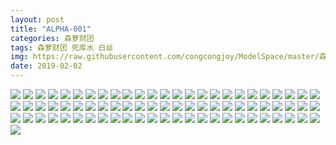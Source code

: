 ```yaml
---
layout: post
title: "ALPHA-001"
categories: 森萝财团
tags: 森萝财团 死库水 白丝
img: https://raw.githubusercontent.com/congcongjoy/ModelSpace/master/森萝财团/ALPHA/ALPHA-001/honghuatu.net(1).jpg
date: 2019-02-02
---
```



![](https://raw.githubusercontent.com/congcongjoy/ModelSpace/master/森萝财团/ALPHA/ALPHA-001/honghuatu.net(1).jpg)
![](https://raw.githubusercontent.com/congcongjoy/ModelSpace/master/森萝财团/ALPHA/ALPHA-001/honghuatu.net(2).jpg)
![](https://raw.githubusercontent.com/congcongjoy/ModelSpace/master/森萝财团/ALPHA/ALPHA-001/honghuatu.net(3).jpg)
![](https://raw.githubusercontent.com/congcongjoy/ModelSpace/master/森萝财团/ALPHA/ALPHA-001/honghuatu.net(4).jpg)
![](https://raw.githubusercontent.com/congcongjoy/ModelSpace/master/森萝财团/ALPHA/ALPHA-001/honghuatu.net(5).jpg)
![](https://raw.githubusercontent.com/congcongjoy/ModelSpace/master/森萝财团/ALPHA/ALPHA-001/honghuatu.net(6).jpg)
![](https://raw.githubusercontent.com/congcongjoy/ModelSpace/master/森萝财团/ALPHA/ALPHA-001/honghuatu.net(7).jpg)
![](https://raw.githubusercontent.com/congcongjoy/ModelSpace/master/森萝财团/ALPHA/ALPHA-001/honghuatu.net(8).jpg)
![](https://raw.githubusercontent.com/congcongjoy/ModelSpace/master/森萝财团/ALPHA/ALPHA-001/honghuatu.net(9).jpg)
![](https://raw.githubusercontent.com/congcongjoy/ModelSpace/master/森萝财团/ALPHA/ALPHA-001/honghuatu.net(10).jpg)
![](https://raw.githubusercontent.com/congcongjoy/ModelSpace/master/森萝财团/ALPHA/ALPHA-001/honghuatu.net(11).jpg)
![](https://raw.githubusercontent.com/congcongjoy/ModelSpace/master/森萝财团/ALPHA/ALPHA-001/honghuatu.net(12).jpg)
![](https://raw.githubusercontent.com/congcongjoy/ModelSpace/master/森萝财团/ALPHA/ALPHA-001/honghuatu.net(13).jpg)
![](https://raw.githubusercontent.com/congcongjoy/ModelSpace/master/森萝财团/ALPHA/ALPHA-001/honghuatu.net(14).jpg)
![](https://raw.githubusercontent.com/congcongjoy/ModelSpace/master/森萝财团/ALPHA/ALPHA-001/honghuatu.net(15).jpg)
![](https://raw.githubusercontent.com/congcongjoy/ModelSpace/master/森萝财团/ALPHA/ALPHA-001/honghuatu.net(16).jpg)
![](https://raw.githubusercontent.com/congcongjoy/ModelSpace/master/森萝财团/ALPHA/ALPHA-001/honghuatu.net(17).jpg)
![](https://raw.githubusercontent.com/congcongjoy/ModelSpace/master/森萝财团/ALPHA/ALPHA-001/honghuatu.net(18).jpg)
![](https://raw.githubusercontent.com/congcongjoy/ModelSpace/master/森萝财团/ALPHA/ALPHA-001/honghuatu.net(19).jpg)
![](https://raw.githubusercontent.com/congcongjoy/ModelSpace/master/森萝财团/ALPHA/ALPHA-001/honghuatu.net(20).jpg)
![](https://raw.githubusercontent.com/congcongjoy/ModelSpace/master/森萝财团/ALPHA/ALPHA-001/honghuatu.net(21).jpg)
![](https://raw.githubusercontent.com/congcongjoy/ModelSpace/master/森萝财团/ALPHA/ALPHA-001/honghuatu.net(22).jpg)
![](https://raw.githubusercontent.com/congcongjoy/ModelSpace/master/森萝财团/ALPHA/ALPHA-001/honghuatu.net(23).jpg)
![](https://raw.githubusercontent.com/congcongjoy/ModelSpace/master/森萝财团/ALPHA/ALPHA-001/honghuatu.net(24).jpg)
![](https://raw.githubusercontent.com/congcongjoy/ModelSpace/master/森萝财团/ALPHA/ALPHA-001/honghuatu.net(25).jpg)
![](https://raw.githubusercontent.com/congcongjoy/ModelSpace/master/森萝财团/ALPHA/ALPHA-001/honghuatu.net(26).jpg)
![](https://raw.githubusercontent.com/congcongjoy/ModelSpace/master/森萝财团/ALPHA/ALPHA-001/honghuatu.net(27).jpg)
![](https://raw.githubusercontent.com/congcongjoy/ModelSpace/master/森萝财团/ALPHA/ALPHA-001/honghuatu.net(28).jpg)
![](https://raw.githubusercontent.com/congcongjoy/ModelSpace/master/森萝财团/ALPHA/ALPHA-001/honghuatu.net(29).jpg)
![](https://raw.githubusercontent.com/congcongjoy/ModelSpace/master/森萝财团/ALPHA/ALPHA-001/honghuatu.net(30).jpg)
![](https://raw.githubusercontent.com/congcongjoy/ModelSpace/master/森萝财团/ALPHA/ALPHA-001/honghuatu.net(31).jpg)
![](https://raw.githubusercontent.com/congcongjoy/ModelSpace/master/森萝财团/ALPHA/ALPHA-001/honghuatu.net(32).jpg)
![](https://raw.githubusercontent.com/congcongjoy/ModelSpace/master/森萝财团/ALPHA/ALPHA-001/honghuatu.net(33).jpg)
![](https://raw.githubusercontent.com/congcongjoy/ModelSpace/master/森萝财团/ALPHA/ALPHA-001/honghuatu.net(34).jpg)
![](https://raw.githubusercontent.com/congcongjoy/ModelSpace/master/森萝财团/ALPHA/ALPHA-001/honghuatu.net(35).jpg)
![](https://raw.githubusercontent.com/congcongjoy/ModelSpace/master/森萝财团/ALPHA/ALPHA-001/honghuatu.net(36).jpg)
![](https://raw.githubusercontent.com/congcongjoy/ModelSpace/master/森萝财团/ALPHA/ALPHA-001/honghuatu.net(37).jpg)
![](https://raw.githubusercontent.com/congcongjoy/ModelSpace/master/森萝财团/ALPHA/ALPHA-001/honghuatu.net(38).jpg)
![](https://raw.githubusercontent.com/congcongjoy/ModelSpace/master/森萝财团/ALPHA/ALPHA-001/honghuatu.net(39).jpg)
![](https://raw.githubusercontent.com/congcongjoy/ModelSpace/master/森萝财团/ALPHA/ALPHA-001/honghuatu.net(40).jpg)
![](https://raw.githubusercontent.com/congcongjoy/ModelSpace/master/森萝财团/ALPHA/ALPHA-001/honghuatu.net(41).jpg)
![](https://raw.githubusercontent.com/congcongjoy/ModelSpace/master/森萝财团/ALPHA/ALPHA-001/honghuatu.net(42).jpg)
![](https://raw.githubusercontent.com/congcongjoy/ModelSpace/master/森萝财团/ALPHA/ALPHA-001/honghuatu.net(43).jpg)
![](https://raw.githubusercontent.com/congcongjoy/ModelSpace/master/森萝财团/ALPHA/ALPHA-001/honghuatu.net(44).jpg)
![](https://raw.githubusercontent.com/congcongjoy/ModelSpace/master/森萝财团/ALPHA/ALPHA-001/honghuatu.net(45).jpg)
![](https://raw.githubusercontent.com/congcongjoy/ModelSpace/master/森萝财团/ALPHA/ALPHA-001/honghuatu.net(46).jpg)
![](https://raw.githubusercontent.com/congcongjoy/ModelSpace/master/森萝财团/ALPHA/ALPHA-001/honghuatu.net(47).jpg)
![](https://raw.githubusercontent.com/congcongjoy/ModelSpace/master/森萝财团/ALPHA/ALPHA-001/honghuatu.net(48).jpg)
![](https://raw.githubusercontent.com/congcongjoy/ModelSpace/master/森萝财团/ALPHA/ALPHA-001/honghuatu.net(49).jpg)
![](https://raw.githubusercontent.com/congcongjoy/ModelSpace/master/森萝财团/ALPHA/ALPHA-001/honghuatu.net(50).jpg)
![](https://raw.githubusercontent.com/congcongjoy/ModelSpace/master/森萝财团/ALPHA/ALPHA-001/honghuatu.net(51).jpg)
![](https://raw.githubusercontent.com/congcongjoy/ModelSpace/master/森萝财团/ALPHA/ALPHA-001/honghuatu.net(52).jpg)
![](https://raw.githubusercontent.com/congcongjoy/ModelSpace/master/森萝财团/ALPHA/ALPHA-001/honghuatu.net(53).jpg)
![](https://raw.githubusercontent.com/congcongjoy/ModelSpace/master/森萝财团/ALPHA/ALPHA-001/honghuatu.net(54).jpg)
![](https://raw.githubusercontent.com/congcongjoy/ModelSpace/master/森萝财团/ALPHA/ALPHA-001/honghuatu.net(55).jpg)
![](https://raw.githubusercontent.com/congcongjoy/ModelSpace/master/森萝财团/ALPHA/ALPHA-001/honghuatu.net(56).jpg)
![](https://raw.githubusercontent.com/congcongjoy/ModelSpace/master/森萝财团/ALPHA/ALPHA-001/honghuatu.net(57).jpg)
![](https://raw.githubusercontent.com/congcongjoy/ModelSpace/master/森萝财团/ALPHA/ALPHA-001/honghuatu.net(58).jpg)
![](https://raw.githubusercontent.com/congcongjoy/ModelSpace/master/森萝财团/ALPHA/ALPHA-001/honghuatu.net(59).jpg)
![](https://raw.githubusercontent.com/congcongjoy/ModelSpace/master/森萝财团/ALPHA/ALPHA-001/honghuatu.net(60).jpg)
![](https://raw.githubusercontent.com/congcongjoy/ModelSpace/master/森萝财团/ALPHA/ALPHA-001/honghuatu.net(61).jpg)
![](https://raw.githubusercontent.com/congcongjoy/ModelSpace/master/森萝财团/ALPHA/ALPHA-001/honghuatu.net(62).jpg)
![](https://raw.githubusercontent.com/congcongjoy/ModelSpace/master/森萝财团/ALPHA/ALPHA-001/honghuatu.net(63).jpg)
![](https://raw.githubusercontent.com/congcongjoy/ModelSpace/master/森萝财团/ALPHA/ALPHA-001/honghuatu.net(64).jpg)
![](https://raw.githubusercontent.com/congcongjoy/ModelSpace/master/森萝财团/ALPHA/ALPHA-001/honghuatu.net(65).jpg)
![](https://raw.githubusercontent.com/congcongjoy/ModelSpace/master/森萝财团/ALPHA/ALPHA-001/honghuatu.net(66).jpg)
![](https://raw.githubusercontent.com/congcongjoy/ModelSpace/master/森萝财团/ALPHA/ALPHA-001/honghuatu.net(67).jpg)
![](https://raw.githubusercontent.com/congcongjoy/ModelSpace/master/森萝财团/ALPHA/ALPHA-001/honghuatu.net(68).jpg)
![](https://raw.githubusercontent.com/congcongjoy/ModelSpace/master/森萝财团/ALPHA/ALPHA-001/honghuatu.net(69).jpg)
![](https://raw.githubusercontent.com/congcongjoy/ModelSpace/master/森萝财团/ALPHA/ALPHA-001/honghuatu.net(70).jpg)
![](https://raw.githubusercontent.com/congcongjoy/ModelSpace/master/森萝财团/ALPHA/ALPHA-001/honghuatu.net(71).jpg)
![](https://raw.githubusercontent.com/congcongjoy/ModelSpace/master/森萝财团/ALPHA/ALPHA-001/honghuatu.net(72).jpg)
![](https://raw.githubusercontent.com/congcongjoy/ModelSpace/master/森萝财团/ALPHA/ALPHA-001/honghuatu.net(73).jpg)
![](https://raw.githubusercontent.com/congcongjoy/ModelSpace/master/森萝财团/ALPHA/ALPHA-001/honghuatu.net(74).jpg)
![](https://raw.githubusercontent.com/congcongjoy/ModelSpace/master/森萝财团/ALPHA/ALPHA-001/honghuatu.net(75).jpg)
![](https://raw.githubusercontent.com/congcongjoy/ModelSpace/master/森萝财团/ALPHA/ALPHA-001/honghuatu.net(76).jpg)
